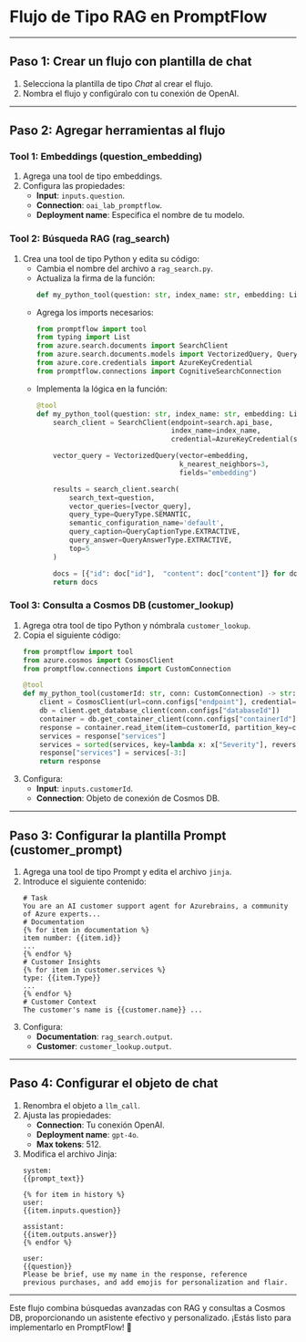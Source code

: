 # **Flujo de Tipo RAG en PromptFlow**

---

## **Paso 1: Crear un flujo con plantilla de chat**
1. Selecciona la plantilla de tipo *Chat* al crear el flujo.
2. Nombra el flujo y configúralo con tu conexión de OpenAI.

---

## **Paso 2: Agregar herramientas al flujo**

### **Tool 1: Embeddings (question_embedding)**
1. Agrega una tool de tipo embeddings.
2. Configura las propiedades:
   - **Input**: `inputs.question`.
   - **Connection**: `oai_lab_promptflow`.
   - **Deployment name**: Especifica el nombre de tu modelo.

### **Tool 2: Búsqueda RAG (rag_search)**
1. Crea una tool de tipo Python y edita su código:
   - Cambia el nombre del archivo a `rag_search.py`.
   - Actualiza la firma de la función:
     ```python
     def my_python_tool(question: str, index_name: str, embedding: List[float], search: CognitiveSearchConnection) -> str:
     ```
   - Agrega los imports necesarios:
     ```python
     from promptflow import tool
     from typing import List
     from azure.search.documents import SearchClient
     from azure.search.documents.models import VectorizedQuery, QueryType, QueryCaptionType, QueryAnswerType
     from azure.core.credentials import AzureKeyCredential
     from promptflow.connections import CognitiveSearchConnection
     ```
   - Implementa la lógica en la función:
     ```python
     @tool
     def my_python_tool(question: str, index_name: str, embedding: List[float], search: CognitiveSearchConnection) -> str:
         search_client = SearchClient(endpoint=search.api_base, 
                                      index_name=index_name, 
                                      credential=AzureKeyCredential(search.api_key))

         vector_query = VectorizedQuery(vector=embedding, 
                                        k_nearest_neighbors=3, 
                                        fields="embedding")

         results = search_client.search(  
             search_text=question,  
             vector_queries=[vector_query],
             query_type=QueryType.SEMANTIC, 
             semantic_configuration_name='default', 
             query_caption=QueryCaptionType.EXTRACTIVE, 
             query_answer=QueryAnswerType.EXTRACTIVE,
             top=5
         )

         docs = [{"id": doc["id"],  "content": doc["content"]} for doc in results]
         return docs
     ```

### **Tool 3: Consulta a Cosmos DB (customer_lookup)**
1. Agrega otra tool de tipo Python y nómbrala `customer_lookup`.
2. Copia el siguiente código:
   ```python
   from promptflow import tool
   from azure.cosmos import CosmosClient
   from promptflow.connections import CustomConnection

   @tool
   def my_python_tool(customerId: str, conn: CustomConnection) -> str:
       client = CosmosClient(url=conn.configs["endpoint"], credential=conn.secrets["key"])
       db = client.get_database_client(conn.configs["databaseId"])
       container = db.get_container_client(conn.configs["containerId"])
       response = container.read_item(item=customerId, partition_key=customerId)
       services = response["services"]
       services = sorted(services, key=lambda x: x["Severity"], reverse=True)
       response["services"] = services[-3:]
       return response
   ```
3. Configura:
   - **Input**: `inputs.customerId`.
   - **Connection**: Objeto de conexión de Cosmos DB.

---

## **Paso 3: Configurar la plantilla Prompt (customer_prompt)**
1. Agrega una tool de tipo Prompt y edita el archivo `jinja`.
2. Introduce el siguiente contenido:
   ```jinja
   # Task
   You are an AI customer support agent for Azurebrains, a community of Azure experts...
   # Documentation
   {% for item in documentation %}
   item number: {{item.id}}
   ...
   {% endfor %}
   # Customer Insights
   {% for item in customer.services %}
   type: {{item.Type}}
   ...
   {% endfor %}
   # Customer Context
   The customer's name is {{customer.name}} ...
   ```
3. Configura:
   - **Documentation**: `rag_search.output`.
   - **Customer**: `customer_lookup.output`.

---

## **Paso 4: Configurar el objeto de chat**
1. Renombra el objeto a `llm_call`.
2. Ajusta las propiedades:
   - **Connection**: Tu conexión OpenAI.
   - **Deployment name**: `gpt-4o`.
   - **Max tokens**: 512.
3. Modifica el archivo Jinja:
   ```jinja
   system:
   {{prompt_text}}

   {% for item in history %}
   user:
   {{item.inputs.question}}

   assistant:
   {{item.outputs.answer}} 
   {% endfor %}

   user:
   {{question}}
   Please be brief, use my name in the response, reference 
   previous purchases, and add emojis for personalization and flair.
   ```

---

Este flujo combina búsquedas avanzadas con RAG y consultas a Cosmos DB, proporcionando un asistente efectivo y personalizado. ¡Estás listo para implementarlo en PromptFlow! 🚀